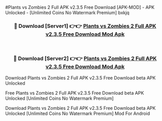 #Plants vs Zombies 2 Full APK v2.3.5 Free Download [APK-MOD] - APK Unlocked - [Unlimited Coins No Watermark Premium] bxkjq



<div align="center">

<h3>🔴 Download [Server1] 👉👉 <a href="https://momento.my/?title=Plants_vs_Zombies_2_Full_APK_v2.3.5_Free_Download">Plants vs Zombies 2 Full APK v2.3.5 Free Download Mod Apk</a></h3><br>

<h3>🔴 Download [Server2] 👉👉 <a href="https://momento.my/?title=Plants_vs_Zombies_2_Full_APK_v2.3.5_Free_Download">Plants vs Zombies 2 Full APK v2.3.5 Free Download Mod Apk</a></h3>
</div>



Download Plants vs Zombies 2 Full APK v2.3.5 Free Download beta APK Unlocked

Free Plants vs Zombies 2 Full APK v2.3.5 Free Download beta APK Unlocked [Unlimited Coins No Watermark Premium]

Download Plants vs Zombies 2 Full APK v2.3.5 Free Download beta APK Unlocked [Unlimited Coins No Watermark Premium] Mod For Android
